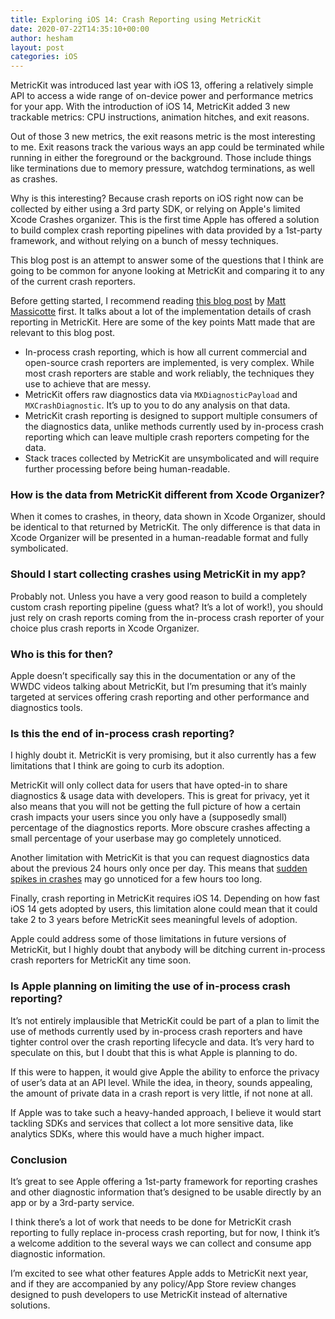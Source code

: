 ```yaml
---
title: Exploring iOS 14: Crash Reporting using MetricKit
date: 2020-07-22T14:35:10+00:00
author: hesham
layout: post
categories: iOS
---
```


MetricKit was introduced last year with iOS 13, offering a relatively simple API to access a wide range of on-device power and performance metrics for your app. With the introduction of iOS 14, MetricKit added 3 new trackable metrics: CPU instructions, animation hitches, and exit reasons.

Out of those 3 new metrics, the exit reasons metric is the most interesting to me. Exit reasons track the various ways an app could be terminated while running in either the foreground or the background. Those include things like terminations due to memory pressure, watchdog terminations, as well as crashes.

Why is this interesting? Because crash reports on iOS right now can be collected by either using a 3rd party SDK, or relying on Apple's limited Xcode Crashes organizer. This is the first time Apple has offered a solution to build complex crash reporting pipelines with data provided by a 1st-party framework, and without relying on a bunch of messy techniques.

This blog post is an attempt to answer some of the questions that I think are going to be common for anyone looking at MetricKit and comparing it to any of the current crash reporters.

Before getting started, I recommend reading [this blog post](https://www.chimehq.com/blog/metrickit-crash-reporting) by [Matt Massicotte](https://twitter.com/mattie) first. It talks about a lot of the implementation details of crash reporting in MetricKit. Here are some of the key points Matt made that are relevant to this blog post.

* In-process crash reporting, which is how all current commercial and open-source crash reporters are implemented, is very complex. While most crash reporters are stable and work reliably, the techniques they use to achieve that are messy.
* MetricKit offers raw diagnostics data via `MXDiagnosticPayload` and `MXCrashDiagnostic`. It’s up to you to do any analysis on that data.
* MetricKit crash reporting is designed to support multiple consumers of the diagnostics data, unlike methods currently used by in-process crash reporting which can leave multiple crash reporters competing for the data.
* Stack traces collected by MetricKit are unsymbolicated and will require further processing before being human-readable.

### How is the data from MetricKit different from Xcode Organizer?
When it comes to crashes, in theory, data shown in Xcode Organizer, should be identical to that returned by MetricKit. The only difference is that data in Xcode Organizer will be presented in a human-readable format and fully symbolicated.

### Should I start collecting crashes using MetricKit in my app?
Probably not. Unless you have a very good reason to build a completely custom crash reporting pipeline (guess what? It’s a lot of work!), you should just rely on crash reports coming from the in-process crash reporter of your choice plus crash reports in Xcode Organizer.

### Who is this for then?
Apple doesn’t specifically say this in the documentation or any of the WWDC videos talking about MetricKit, but I’m presuming that it’s mainly targeted at services offering crash reporting and other performance and diagnostics tools.

### Is this the end of in-process crash reporting?
I highly doubt it. MetricKit is very promising, but it also currently has a few limitations that I think are going to curb its adoption.

MetricKit will only collect data for users that have opted-in to share diagnostics & usage data with developers. This is great for privacy, yet it also means that you will not be getting the full picture of how a certain crash impacts your users since you only have a (supposedly small) percentage of the diagnostics reports. More obscure crashes affecting a small percentage of your userbase may go completely unnoticed.

Another limitation with MetricKit is that you can request diagnostics data about the previous 24 hours only once per day. This means that [sudden spikes in crashes](https://www.theverge.com/2020/5/7/21250689/facebook-sdk-bug-ios-app-crash-apple-spotify-venmo-tiktok-tinder) may go unnoticed for a few hours too long.

Finally, crash reporting in MetricKit requires iOS 14. Depending on how fast iOS 14 gets adopted by users, this limitation alone could mean that it could take 2 to 3 years before MetricKit sees meaningful levels of adoption.

Apple could address some of those limitations in future versions of MetricKit, but I highly doubt that anybody will be ditching current in-process crash reporters for MetricKit any time soon.

### Is Apple planning on limiting the use of in-process crash reporting?
It’s not entirely implausible that MetricKit could be part of a plan to limit the use of methods currently used by in-process crash reporters and have tighter control over the crash reporting lifecycle and data. It’s very hard to speculate on this, but I doubt that this is what Apple is planning to do.

If this were to happen, it would give Apple the ability to enforce the privacy of user’s data at an API level. While the idea, in theory, sounds appealing, the amount of private data in a crash report is very little, if not none at all.

If Apple was to take such a heavy-handed approach, I believe it would start tackling SDKs and services that collect a lot more sensitive data, like analytics SDKs, where this would have a much higher impact.

### Conclusion
It’s great to see Apple offering a 1st-party framework for reporting crashes and other diagnostic information that’s designed to be usable directly by an app or by a 3rd-party service.

I think there’s a lot of work that needs to be done for MetricKit crash reporting to fully replace in-process crash reporting, but for now, I think it’s a welcome addition to the several ways we can collect and consume app diagnostic information.

I’m excited to see what other features Apple adds to MetricKit next year, and if they are accompanied by any policy/App Store review changes designed to push developers to use MetricKit instead of alternative solutions.
